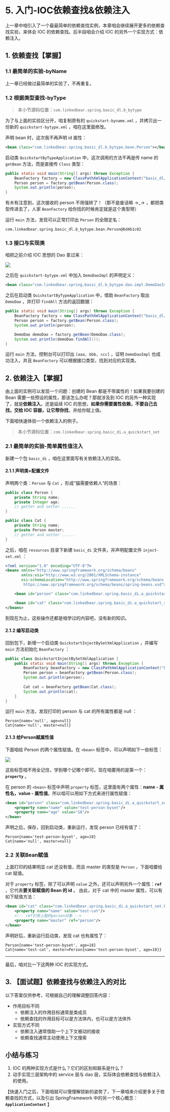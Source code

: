 # 5. 入门-IOC依赖查找&依赖注入

上一章中咱引入了一个最最简单的依赖查找实例，本章咱会继续展开更多的依赖查找实验，来体会 IOC 的依赖查找。后半段咱会介绍 IOC 的另外一个实现方式：依赖注入。

## 1. 依赖查找【掌握】

### 1.1 最简单的实验-byName

上一章已经做过最简单的实验了，不再重复。

### 1.2 根据类型查找-byType

> 本小节源码位置：`com.linkedbear.spring.basic_dl.b_bytype`

为了与上面的实验区分开，咱复制原有的 `quickstart-byname.xml` ，并拷贝出一份新的 `quickstart-bytype.xml` ，咱在这里面修改。

声明 bean 时，这次我不再声明 id 属性：

```xml
<bean class="com.linkedbear.spring.basic_dl.b_bytype.bean.Person"></bean>
```

启动类 `QuickstartByTypeApplication` 中，这次调用的方法不再是传 name 的 `getBean` 方法，而是直接传 `Class` 类型：

```java
public static void main(String[] args) throws Exception {
    BeanFactory factory = new ClassPathXmlApplicationContext("basic_dl/quickstart-bytype.xml");
    Person person = factory.getBean(Person.class);
    System.out.println(person);
}
```

有木有注意到，这次接收的 person 不用强转了！（那不是废话嘛 →_→ ，都把类型传进去了，人家 `BeanFactory` 给你找的时候肯定就是这个类型呀）

运行 `main` 方法，发现可以正常打印出 `Person` 的全限定名：

```
com.linkedbear.spring.basic_dl.b_bytype.bean.Person@6d4b1c02
```

### 1.3 接口与实现类

咱把之前介绍 IOC 思想的 Dao 拿过来：

![](https://p3-juejin.byteimg.com/tos-cn-i-k3u1fbpfcp/9ffa50d919b843a19dcc4997db1da4e2~tplv-k3u1fbpfcp-zoom-1.image)

之后在 `quickstart-bytype.xml` 中加入 `DemoDaoImpl` 的声明定义：

```xml
<bean class="com.linkedbear.spring.basic_dl.b_bytype.dao.impl.DemoDaoImpl"/>
```

之后在启动类 `QuickstartByTypeApplication` 中，借助 `BeanFactory` 取出 `DemoDao` ，并打印 `findAll` 方法的返回数据：

```java
public static void main(String[] args) throws Exception {
    BeanFactory factory = new ClassPathXmlApplicationContext("basic_dl/quickstart-bytype.xml");
    Person person = factory.getBean(Person.class);
    System.out.println(person);

    DemoDao demoDao = factory.getBean(DemoDao.class);
    System.out.println(demoDao.findAll());
}
```

运行 `main` 方法，控制台可以打印出 `[aaa, bbb, ccc]` ，证明 `DemoDaoImpl` 也成功注入，并且 `BeanFactory` 可以根据接口类型，找到对应的实现类。

## 2. 依赖注入【掌握】

由上面的实例可以发现一个问题：创建的 Bean 都是不带属性的！如果我要创建的 Bean 需要一些预设的属性，那该怎么办呢？那就涉及到 IOC 的另外一种实现了，就是**依赖注入**。还是延续 IOC 的思想，**如果你需要属性依赖，不要自己去找，交给 IOC 容器，让它帮你找**，并给你赋上值。

下面咱快速体验一个依赖注入的例子。

> 本小节源码位置：`com.linkedbear.spring.basic_di.a_quickstart_set`

### 2.1 最简单的实验-简单属性值注入

新建一个包 `basic_di` ，咱在这里面写有关依赖注入的实验。

#### 2.1.1 声明类+配置文件

声明两个类：`Person` 与 `Cat` ，形成“猫需要依赖人”的场景：

```java
public class Person {
    private String name;
    private Integer age;
    // getter and setter ......
}

public class Cat {
    private String name;
    private Person master;
    // getter and setter ......
}
```

之后，咱在 `resources` 目录下新建 `basic_di` 文件夹，并声明配置文件 `inject-set.xml` ：

```xml
<?xml version="1.0" encoding="UTF-8"?>
<beans xmlns="http://www.springframework.org/schema/beans"
       xmlns:xsi="http://www.w3.org/2001/XMLSchema-instance"
       xsi:schemaLocation="http://www.springframework.org/schema/beans
        https://www.springframework.org/schema/beans/spring-beans.xsd">

    <bean id="person" class="com.linkedbear.spring.basic_di.a_quickstart_set.bean.Person"></bean>

    <bean id="cat" class="com.linkedbear.spring.basic_di.a_quickstart_set.bean.Cat"></bean>
</beans>
```

到现在为止，这些操作还都是咱学过的内容吧，没有新的知识。

#### 2.1.2 编写启动类

回到包下，新增一个启动类 `QuickstartInjectBySetXmlApplication` ，并编写 `main` 方法初始化 `BeanFactory` ：

```java
public class QuickstartInjectBySetXmlApplication {
    public static void main(String[] args) throws Exception {
        BeanFactory beanFactory = new ClassPathXmlApplicationContext("basic_di/inject-set.xml");
        Person person = beanFactory.getBean(Person.class);
        System.out.println(person);
        
        Cat cat = beanFactory.getBean(Cat.class);
        System.out.println(cat);
    }
}
```

运行 `main` 方法，发现打印的 person 与 cat 的所有属性都是 null ：

```
Person{name='null', age=null}
Cat{name='null', master=null}
```

#### 2.1.3 给Person赋属性值

下面咱给 Person 的两个属性赋值。在 `<bean>` 标签中，可以声明如下一些标签：

![](https://p1-juejin.byteimg.com/tos-cn-i-k3u1fbpfcp/0b87bc08c234447ea7dab43d246ad0bf~tplv-k3u1fbpfcp-zoom-1.image)

这些标签咱不用全记住，学到哪个记哪个即可。现在咱要用的是第一个：**`property`** 。

在 person 的 `<bean>` 标签中声明 `property` 标签，这里面有两个属性：**name - 属性名，value - 属性值**。所以咱可以用如下方式来进行属性赋值：

```xml
<bean id="person" class="com.linkedbear.spring.basic_di.a_quickstart_set.bean.Person">
    <property name="name" value="test-person-byset"/>
    <property name="age" value="18"/>
</bean>
```

声明之后，保存，回到启动类，重新运行，发现 person 已经有值了：

```
Person{name='test-person-byset', age=18}
Cat{name='null', master=null}
```

### 2.2 关联Bean赋值

上面打印的结果明显 cat 还没有值，而且 master 的类型是 `Person` ，下面咱要给 cat 赋值。

对于 `property` 标签，除了可以声明 `value` 之外，还可以声明另外一个属性：**`ref`** ，它代表**要关联赋值的 Bean 的 id** 。 由此，对于 cat 中的 master 属性，可以有如下赋值方法：

```xml
<bean id="cat" class="com.linkedbear.spring.basic_di.a_quickstart_set.bean.Cat">
    <property name="name" value="test-cat"/>
    <!-- ref引用上面的person对象 -->
    <property name="master" ref="person"/>
</bean>
```

声明好后，重新运行启动类，发现 cat 也有属性了：

```
Person{name='test-person-byset', age=18}
Cat{name='test-cat', master=Person{name='test-person-byset', age=18}}
```

---

最后，咱对比一下这两种 IOC 的实现方式。

## 3. 【面试题】依赖查找与依赖注入的对比

以下答案仅供参考，可根据自己的理解调整回答内容：

* 作用目标不同
    * 依赖注入的作用目标通常是类成员
    * 依赖查找的作用目标可以是方法体内，也可以是方法体外
* 实现方式不同
    * 依赖注入通常借助一个上下文被动的接收
    * 依赖查找通常主动使用上下文搜索



## 小结与练习

1. IOC 的两种实现方式是什么？它们的区别和联系是什么？
2. 动手实现三层架构中的 service 层与 dao 层，实际体会依赖查找与依赖注入的使用。



【快速入门之后，下面咱就可以慢慢解锁新的姿势了，下一章咱来介绍更多关于依赖查找的方式，以及引出 SpringFramework 中的另一个核心概念：**`ApplicationContext`** 】